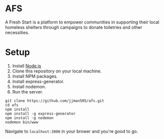 # AFS
A Fresh Start is a platform to empower communities in supporting their local homeless shelters through campaigns to donate toiletries and other necessities.

# Setup
1. Install [Node.js](https://nodejs.org/)
2. Clone this repository on your local machine.
3. Install NPM packages.
4. Install express-generator.
5. Install nodemon.
6. Run the server.

```
git clone https://github.com/jjman505/afs.git
cd afs
npm install
npm install -g express-generator
npm install -g nodemon
nodemon bin/www
```

Navigate to `localhost:3000` in your brower and you're good to go.
